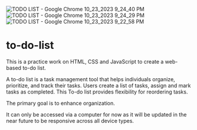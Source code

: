 ![TODO LIST - Google Chrome 10_23_2023 9_24_40 PM](https://github.com/sky-hackeR/to-do-list/assets/97641517/3f815451-1178-47f1-94c5-713d1ab4a418)
![TODO LIST - Google Chrome 10_23_2023 9_24_29 PM](https://github.com/sky-hackeR/to-do-list/assets/97641517/d5f0cd2c-9031-4a8c-9fdf-0387763f7161)
![TODO LIST - Google Chrome 10_23_2023 9_22_58 PM](https://github.com/sky-hackeR/to-do-list/assets/97641517/ab7eae7b-cf82-45ab-b829-ed02ff5f8bfb)
# to-do-list
This is a practice work on HTML, CSS and JavaScript to create a web-based to-do list.

A to-do list is a task management tool that helps individuals organize, prioritize, and track their tasks. Users create a list of tasks, assign and mark tasks as completed. This To-do list provides flexibility for reordering tasks. 

The primary goal is to enhance organization.

It can only be accessed via a computer for now as it will be updated in the near future to be responsive across all device types.
